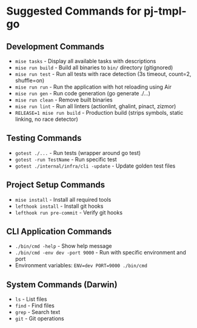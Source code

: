 # Suggested Commands for pj-tmpl-go

## Development Commands
- `mise tasks` - Display all available tasks with descriptions
- `mise run build` - Build all binaries to `bin/` directory (gitignored)
- `mise run test` - Run all tests with race detection (3s timeout, count=2, shuffle=on)
- `mise run run` - Run the application with hot reloading using Air
- `mise run gen` - Run code generation (go generate ./...)
- `mise run clean` - Remove built binaries
- `mise run lint` - Run all linters (actionlint, ghalint, pinact, zizmor)
- `RELEASE=1 mise run build` - Production build (strips symbols, static linking, no race detector)

## Testing Commands
- `gotest ./...` - Run tests (wrapper around go test)
- `gotest -run TestName` - Run specific test
- `gotest ./internal/infra/cli -update` - Update golden test files

## Project Setup Commands
- `mise install` - Install all required tools
- `lefthook install` - Install git hooks
- `lefthook run pre-commit` - Verify git hooks

## CLI Application Commands
- `./bin/cmd -help` - Show help message
- `./bin/cmd -env dev -port 9000` - Run with specific environment and port
- Environment variables: `ENV=dev PORT=9000 ./bin/cmd`

## System Commands (Darwin)
- `ls` - List files
- `find` - Find files
- `grep` - Search text
- `git` - Git operations